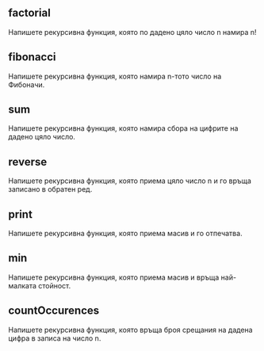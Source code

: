 ## factorial

Напишете рекурсивна функция, която по дадено цяло число n намира n!

## fibonacci

Напишете рекурсивна функция, която намира n-тото число на Фибоначи.

## sum

Напишете рекурсивна функция, която намира сбора на цифрите на дадено цяло число.

## reverse

Напишете рекурсивна функция, която приема цяло число n и го връща записано в обратен ред.

## print

Напишете рекурсивна функция, която приема масив и го отпечатва.

## min

Напишете рекурсивна функция, която приема масив и връща най-малката стойност.

## countOccurences

Напишете рекурсивна функция, която връща броя срещания на дадена цифра в записа на число n.
